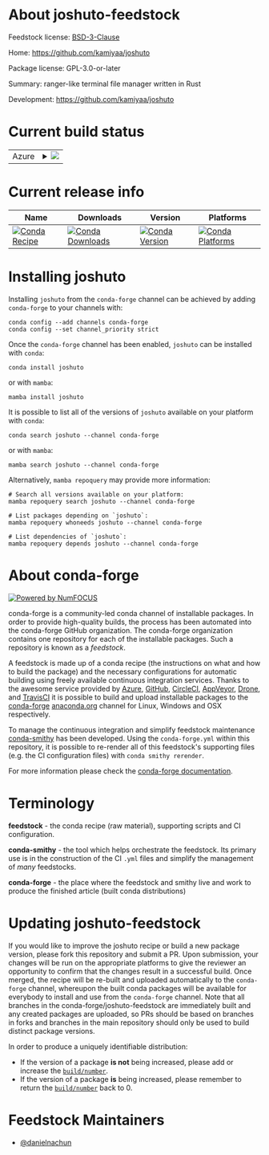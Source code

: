 About joshuto-feedstock
=======================

Feedstock license: [BSD-3-Clause](https://github.com/conda-forge/joshuto-feedstock/blob/main/LICENSE.txt)

Home: https://github.com/kamiyaa/joshuto

Package license: GPL-3.0-or-later

Summary: ranger-like terminal file manager written in Rust

Development: https://github.com/kamiyaa/joshuto

Current build status
====================


<table>
    
  <tr>
    <td>Azure</td>
    <td>
      <details>
        <summary>
          <a href="https://dev.azure.com/conda-forge/feedstock-builds/_build/latest?definitionId=23534&branchName=main">
            <img src="https://dev.azure.com/conda-forge/feedstock-builds/_apis/build/status/joshuto-feedstock?branchName=main">
          </a>
        </summary>
        <table>
          <thead><tr><th>Variant</th><th>Status</th></tr></thead>
          <tbody><tr>
              <td>linux_64</td>
              <td>
                <a href="https://dev.azure.com/conda-forge/feedstock-builds/_build/latest?definitionId=23534&branchName=main">
                  <img src="https://dev.azure.com/conda-forge/feedstock-builds/_apis/build/status/joshuto-feedstock?branchName=main&jobName=linux&configuration=linux%20linux_64_" alt="variant">
                </a>
              </td>
            </tr><tr>
              <td>osx_64</td>
              <td>
                <a href="https://dev.azure.com/conda-forge/feedstock-builds/_build/latest?definitionId=23534&branchName=main">
                  <img src="https://dev.azure.com/conda-forge/feedstock-builds/_apis/build/status/joshuto-feedstock?branchName=main&jobName=osx&configuration=osx%20osx_64_" alt="variant">
                </a>
              </td>
            </tr>
          </tbody>
        </table>
      </details>
    </td>
  </tr>
</table>

Current release info
====================

| Name | Downloads | Version | Platforms |
| --- | --- | --- | --- |
| [![Conda Recipe](https://img.shields.io/badge/recipe-joshuto-green.svg)](https://anaconda.org/conda-forge/joshuto) | [![Conda Downloads](https://img.shields.io/conda/dn/conda-forge/joshuto.svg)](https://anaconda.org/conda-forge/joshuto) | [![Conda Version](https://img.shields.io/conda/vn/conda-forge/joshuto.svg)](https://anaconda.org/conda-forge/joshuto) | [![Conda Platforms](https://img.shields.io/conda/pn/conda-forge/joshuto.svg)](https://anaconda.org/conda-forge/joshuto) |

Installing joshuto
==================

Installing `joshuto` from the `conda-forge` channel can be achieved by adding `conda-forge` to your channels with:

```
conda config --add channels conda-forge
conda config --set channel_priority strict
```

Once the `conda-forge` channel has been enabled, `joshuto` can be installed with `conda`:

```
conda install joshuto
```

or with `mamba`:

```
mamba install joshuto
```

It is possible to list all of the versions of `joshuto` available on your platform with `conda`:

```
conda search joshuto --channel conda-forge
```

or with `mamba`:

```
mamba search joshuto --channel conda-forge
```

Alternatively, `mamba repoquery` may provide more information:

```
# Search all versions available on your platform:
mamba repoquery search joshuto --channel conda-forge

# List packages depending on `joshuto`:
mamba repoquery whoneeds joshuto --channel conda-forge

# List dependencies of `joshuto`:
mamba repoquery depends joshuto --channel conda-forge
```


About conda-forge
=================

[![Powered by
NumFOCUS](https://img.shields.io/badge/powered%20by-NumFOCUS-orange.svg?style=flat&colorA=E1523D&colorB=007D8A)](https://numfocus.org)

conda-forge is a community-led conda channel of installable packages.
In order to provide high-quality builds, the process has been automated into the
conda-forge GitHub organization. The conda-forge organization contains one repository
for each of the installable packages. Such a repository is known as a *feedstock*.

A feedstock is made up of a conda recipe (the instructions on what and how to build
the package) and the necessary configurations for automatic building using freely
available continuous integration services. Thanks to the awesome service provided by
[Azure](https://azure.microsoft.com/en-us/services/devops/), [GitHub](https://github.com/),
[CircleCI](https://circleci.com/), [AppVeyor](https://www.appveyor.com/),
[Drone](https://cloud.drone.io/welcome), and [TravisCI](https://travis-ci.com/)
it is possible to build and upload installable packages to the
[conda-forge](https://anaconda.org/conda-forge) [anaconda.org](https://anaconda.org/)
channel for Linux, Windows and OSX respectively.

To manage the continuous integration and simplify feedstock maintenance
[conda-smithy](https://github.com/conda-forge/conda-smithy) has been developed.
Using the ``conda-forge.yml`` within this repository, it is possible to re-render all of
this feedstock's supporting files (e.g. the CI configuration files) with ``conda smithy rerender``.

For more information please check the [conda-forge documentation](https://conda-forge.org/docs/).

Terminology
===========

**feedstock** - the conda recipe (raw material), supporting scripts and CI configuration.

**conda-smithy** - the tool which helps orchestrate the feedstock.
                   Its primary use is in the construction of the CI ``.yml`` files
                   and simplify the management of *many* feedstocks.

**conda-forge** - the place where the feedstock and smithy live and work to
                  produce the finished article (built conda distributions)


Updating joshuto-feedstock
==========================

If you would like to improve the joshuto recipe or build a new
package version, please fork this repository and submit a PR. Upon submission,
your changes will be run on the appropriate platforms to give the reviewer an
opportunity to confirm that the changes result in a successful build. Once
merged, the recipe will be re-built and uploaded automatically to the
`conda-forge` channel, whereupon the built conda packages will be available for
everybody to install and use from the `conda-forge` channel.
Note that all branches in the conda-forge/joshuto-feedstock are
immediately built and any created packages are uploaded, so PRs should be based
on branches in forks and branches in the main repository should only be used to
build distinct package versions.

In order to produce a uniquely identifiable distribution:
 * If the version of a package **is not** being increased, please add or increase
   the [``build/number``](https://docs.conda.io/projects/conda-build/en/latest/resources/define-metadata.html#build-number-and-string).
 * If the version of a package **is** being increased, please remember to return
   the [``build/number``](https://docs.conda.io/projects/conda-build/en/latest/resources/define-metadata.html#build-number-and-string)
   back to 0.

Feedstock Maintainers
=====================

* [@danielnachun](https://github.com/danielnachun/)

